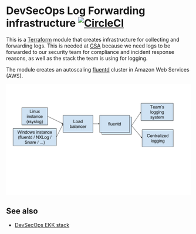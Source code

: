 # DevSecOps Log Forwarding infrastructure [![CircleCI](https://circleci.com/gh/GSA/devsecops-log-forwarding.svg?style=svg)](https://circleci.com/gh/GSA/devsecops-log-forwarding)

This is a [Terraform](https://www.terraform.io/) module that creates infrastructure for collecting and forwarding logs. This is needed at [GSA](https://www.gsa.gov/) because we need logs to be forwarded to our security team for compliance and incident response reasons, as well as the stack the team is using for logging.

The module creates an autoscaling [fluentd](https://www.fluentd.org/) cluster in Amazon Web Services (AWS).

![diagram](diagram.svg)

<!-- source: https://docs.google.com/drawings/d/1_-e_3ylSf9hkYK4S2f80Pqo9kJa0AoPTjSuG2vQpnGQ/edit -->

## See also

* [DevSecOps EKK stack](https://github.com/GSA/devsecops-ekk-stack)
